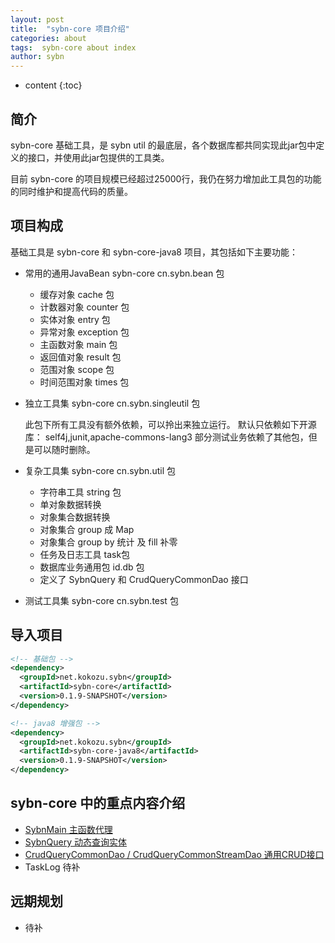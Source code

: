 ```yaml
---
layout: post
title:  "sybn-core 项目介绍"
categories: about
tags:  sybn-core about index
author: sybn
---
```


* content
{:toc}

## 简介
sybn-core 基础工具，是 sybn util 的最底层，各个数据库都共同实现此jar包中定义的接口，并使用此jar包提供的工具类。

目前 sybn-core 的项目规模已经超过25000行，我仍在努力增加此工具包的功能的同时维护和提高代码的质量。



## 项目构成
基础工具是 sybn-core 和 sybn-core-java8 项目，其包括如下主要功能：
- 常用的通用JavaBean sybn-core cn.sybn.bean 包
  - 缓存对象 cache 包
  - 计数器对象 counter 包
  - 实体对象 entry 包
  - 异常对象 exception 包
  - 主函数对象 main 包
  - 返回值对象 result 包
  - 范围对象 scope 包
  - 时间范围对象 times 包
- 独立工具集 sybn-core cn.sybn.singleutil 包

  此包下所有工具没有额外依赖，可以拎出来独立运行。
  默认只依赖如下开源库： self4j,junit,apache-commons-lang3
  部分测试业务依赖了其他包，但是可以随时删除。
  
- 复杂工具集 sybn-core cn.sybn.util 包
  - 字符串工具 string 包
  - 单对象数据转换 
  - 对象集合数据转换
  - 对象集合 group 成 Map
  - 对象集合 group by 统计 及 fill 补零
  - 任务及日志工具 task包
  - 数据库业务通用包 id.db 包
  - 定义了 SybnQuery 和 CrudQueryCommonDao 接口
- 测试工具集 sybn-core cn.sybn.test 包

## 导入项目
```xml
<!-- 基础包 -->
<dependency>
  <groupId>net.kokozu.sybn</groupId>
  <artifactId>sybn-core</artifactId>
  <version>0.1.9-SNAPSHOT</version>
</dependency>

<!-- java8 增强包 -->
<dependency>
  <groupId>net.kokozu.sybn</groupId>
  <artifactId>sybn-core-java8</artifactId>
  <version>0.1.9-SNAPSHOT</version>
</dependency>
```

## sybn-core 中的重点内容介绍
- [SybnMain 主函数代理]({{site.baseurl}}/2018/03/28/sybn-main/)
- [SybnQuery 动态查询实体]({{site.baseurl}}/2018/03/28/sybn-query/)
- [CrudQueryCommonDao / CrudQueryCommonStreamDao 通用CRUD接口]({{site.baseurl}}/2018/03/28/crud-query-common-dao/)
- TaskLog 待补

## 远期规划
- 待补
